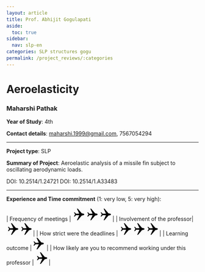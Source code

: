 ```yaml
---
layout: article
title: Prof. Abhijit Gogulapati
aside:
  toc: true
sidebar:
  nav: slp-en
categories: SLP structures gogu
permalink: /project_reviews/:categories
---
```


# Aeroelasticity
### Maharshi Pathak
**Year of Study**: 4th

**Contact details**: maharshi.1999@gmail.com, 7567054294

---

**Project type**: SLP

**Summary of Project**: Aeroelastic analysis of a missile fin subject to oscillating aerodynamic loads.

DOI: 10.2514/1.24721
DOI: 10.2514/1.A33483

---

**Experience and Time commitment** (1: very low, 5: very high):

[1]:<img src="/assets/plane3.png" width="35"/>

| Frequency of meetings	| <img src="/assets/plane3.png" width="35"/><img src="/assets/plane3.png" width="35"/><img src="/assets/plane3.png" width="35"/>|
| Involvement of the professor|<img src="/assets/plane3.png" width="35"/><img src="/assets/plane3.png" width="35"/>|
| How strict were the deadlines	| <img src="/assets/plane3.png" width="35"/><img src="/assets/plane3.png" width="35"/><img src="/assets/plane3.png" width="35"/>|
| Learning outcome |<img src="/assets/plane3.png" width="35"/> |
| How likely are you to recommend working under this professor | <img src="/assets/plane3.png" width="35"/>|


